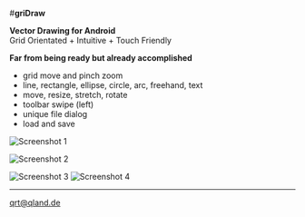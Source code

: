 #**griDraw**

**Vector Drawing for Android**  
Grid Orientated + Intuitive + Touch Friendly

**Far from being ready but already accomplished**
* grid move and pinch zoom
* line, rectangle, ellipse, circle, arc, freehand, text 
* move, resize, stretch, rotate
* toolbar swipe (left)
* unique file dialog
* load and save

![Screenshot 1](https://github.com/qrti/griDraw/blob/master/Screenshots/Screenshot%2001.png)

![Screenshot 2](https://github.com/qrti/griDraw/blob/master/Screenshots/Screenshot%2002.png)

![Screenshot 3](https://github.com/qrti/griDraw/blob/master/Screenshots/Screenshot%2003.png) ![Screenshot 4](https://github.com/qrti/griDraw/blob/master/Screenshots/Screenshot%2004.png)

----------

[qrt@qland.de](mailto:qrt@qland.de)

